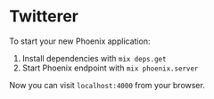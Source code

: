 # Twitterer

To start your new Phoenix application:

1. Install dependencies with `mix deps.get`
2. Start Phoenix endpoint with `mix phoenix.server`

Now you can visit `localhost:4000` from your browser.
